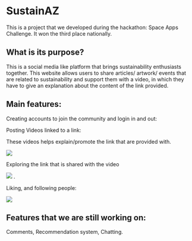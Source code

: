 # SustainAZ

This is a project that we developed during the hackathon: Space Apps Challenge. It won the third place nationally.

## What is its purpose?

This is a social media like platform that brings sustainability enthusiasts together. This website allows users to share articles/ artwork/ events that are related to sustainability and support them with a video, in which they have to give an explanation about the content of the link provided. 

## Main features:

Creating accounts to join the community and login in and out:

Posting Videos linked to a link:

These videos helps explain/promote the link that are provided with.

![](nameFile.gif)


Exploring the link that is shared with the video

![](nameFile.gif)
.

Liking, and following people:

![](nameFile.gif)


## Features that we are still working on: 

Comments, Recommendation system, Chatting.
